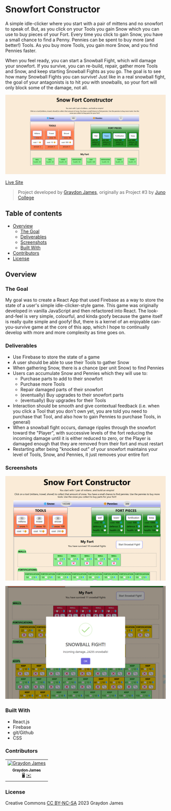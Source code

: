 # Snowfort Constructor

A simple idle-clicker where you start with a pair of mittens and no snowfort to speak of. But, as you click on your Tools you gain Snow which you can use to buy pieces of your Fort. Every time you click to gain Snow, you have a small chance to find a Penny. Pennies can be spent to buy more (and better!) Tools. As you buy more Tools, you gain more Snow, and you find Pennies faster.

When you feel ready, you can start a Snowball Fight, which will damage your snowfort. If you survive, you can re-build, repair, gather more Tools and Snow, and keep starting Snowball Fights as you go. The goal is to see how many Snowball Fights you can survive! Just like in a real snowball fight, the goal of your antagonists is to hit *you* with snowballs, so your fort will only block some of the damage, not all.

![image of app](home.png)

[Live Site](https://snowfort-constructor.netlify.app/)

> Project developed by [Graydon James](https://graydongames.com/), originally as Project #3 by [Juno College](https://junocollege.com/)

## Table of contents

- [Overview](#overview)
  - [The Goal](#the-goal)
  - [Deliverables](#deliverables)
  - [Screenshots](#screenshots)
  - [Built With](#built-with)
- [Contributors](#contributors)
- [License](#license)

## Overview

### The Goal

My goal was to create a React App that used Firebase as a way to store the state of a user's simple idle-clicker-style game. This game was originally developed in vanilla JavaScript and then refactored into React. The look-and-feel is very simple, colourful, and kinda goofy because the game itself is really quite simple and goofy! But, there is a kernel of an enjoyable can-you-survive game at the core of this app, which I hope to continually develop with more and more complexity as time goes on.

### Deliverables

- Use Firebase to store the state of a game
- A user should be able to use their Tools to gather Snow
- When gathering Snow, there is a chance (per unit Snow) to find Pennies
- Users can accumulate Snow and Pennies which they will use to:
  - Purchase parts to add to their snowfort
  - Purchase more Tools
  - Repair damaged parts of their snowfort
  - (eventually) Buy upgrades to their snowfort parts
  - (eventually) Buy upgrades for their Tools
- Interaction should be smooth and give contextual feedback (i.e. when you click a Tool that you don't own yet, you are told you need to purchase that Tool, and also how to gain Pennies to purchase Tools, in general)
- When a snowball fight occurs, damage ripples through the snowfort toward the "Player", with successive levels of the fort reducing the incoming damage until it is either reduced to zero, or the Player is damaged enough that they are removed from their fort and must restart
- Restarting after being "knocked out" of your snowfort maintains your level of Tools, Snow, and Pennies, it just removes your entire fort

### Screenshots

![Image 1](one.png)

![Image 2](two.png)

### Built With

- React.js
- Firebase
- git/Github
- CSS

### Contributors

<table>
  <tbody>
    <tr>
      <td align="center">
        <a href="https://github.com/graydonj">
          <img src="https://avatars.githubusercontent.com/u/116847252?v=4"
            width="100px;"
            alt="Graydon James"/>
          <br /><sub><b>Graydon James</b></sub>
        </a>
        <br /><a
          href="https://graydongames.com"
          title="graydongames.com"
          >🖥️</a
        >
        <a
          href="mailto:graydonj2@gmail.com"
          title="email Graydon"
          >✉️</a
        >
      </td>
    </tr>
  </tbody>
</table>

### License

Creative Commons [CC BY-NC-SA](https://creativecommons.org/licenses/by-nc-sa/4.0/) 2023 Graydon James
